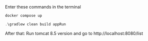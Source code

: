 Enter these commands in the terminal
```java
docker compose up

.\gradlew clean build appRun
```
After that:
Run tomcat 8.5 version and go to http://localhost:8080/list




